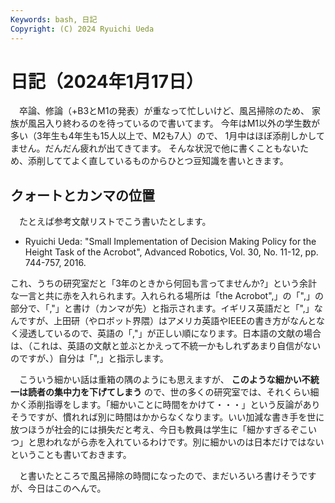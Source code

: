 ```yaml
---
Keywords: bash, 日記
Copyright: (C) 2024 Ryuichi Ueda
---
```


# 日記（2024年1月17日）

　卒論、修論（+B3とM1の発表）が重なって忙しいけど、風呂掃除のため、
家族が風呂入り終わるのを待っているので書いてます。
今年はM1以外の学生数が多い（3年生も4年生も15人以上で、M2も7人）ので、
1月中はほぼ添削しかしてません。だんだん疲れが出てきてます。
そんな状況で他に書くこともないため、添削しててよく直しているものからひとつ豆知識を書いときます。

## クォートとカンマの位置

　たとえば参考文献リストでこう書いたとします。

* Ryuichi Ueda: "Small Implementation of Decision Making Policy for the Height Task of the Acrobot", Advanced Robotics, Vol. 30, No. 11-12, pp. 744-757, 2016. 

これ、うちの研究室だと「3年のときから何回も言ってませんか?」という余計な一言と共に赤を入れられます。入れられる場所は「the Acrobot",」の「",」の部分で、「,"」と書け（カンマが先）と指示されます。イギリス英語だと「",」なんですが、上田研（やロボット界隈）はアメリカ英語やIEEEの書き方がなんとなく浸透しているので、英語の「,"」が正しい順になります。日本語の文献の場合は、（これは、英語の文献と並ぶとかえって不統一かもしれずあまり自信がないのですが、）自分は「",」と指示します。

　こういう細かい話は重箱の隅のようにも思えますが、
**このような細かい不統一は読者の集中力を下げてしまう**
ので、世の多くの研究室では、それくらい細かく添削指導をします。「細かいことに時間をかけて・・・」という反論がありそうですが、慣れれば別に時間はかからなくなります。いい加減な書き手を世に放つほうが社会的には損失だと考え、今日も教員は学生に「細かすぎるぞこいつ」と思われながら赤を入れているわけです。別に細かいのは日本だけではないということも書いておきます。

　と書いたところで風呂掃除の時間になったので、まだいろいろ書けそうですが、今日はこのへんで。


